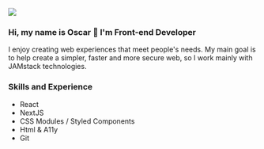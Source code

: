 ![](https://media-exp2.licdn.com/dms/image/C4E16AQFwQ6BHnbwFvg/profile-displaybackgroundimage-shrink_350_1400/0/1655555218594?e=1660780800&v=beta&t=1eQneC4txruKCHtt_YL-aBANfkQwnPIX57e_iO21yQ8)
### Hi, my name is Oscar 👋 I'm Front-end Developer
I enjoy creating web experiences that meet people's needs. My main goal is to help create a simpler, faster and more secure web, so I work mainly with JAMstack technologies.

### Skills and Experience
* React
* NextJS
* CSS Modules / Styled Components
* Html & A11y
* Git
